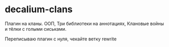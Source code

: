# decalium-clans
Плагин на кланы. ООП, Три библиотеки на аннотациях, 
Клановые войны и тёлки с голыми сиськами. 


Переписываю плагин с нуля, чекайте ветку rewrite



